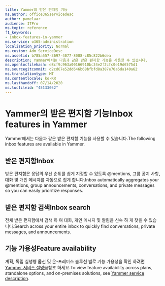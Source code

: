 ```yaml
---
title: Yammer의 받은 편지함 기능
ms.author: office365servicedesc
author: pamelaar
audience: ITPro
ms.topic: reference
f1_keywords:
- inbox-features-in-yammer
ms.service: o365-administration
localization_priority: Normal
ms.custom: Adm_ServiceDesc
ms.assetid: b785a557-3697-4077-8008-c85c822b6dea
description: Yammer에서는 다음과 같은 받은 편지함 기능을 사용할 수 있습니다.
ms.openlocfilehash: e8cf9c963a00166910bc34e2f2cfc0e19d6575d1
ms.sourcegitcommit: d2cd67e52dd646b68bfbfd8a387e70a6da140a62
ms.translationtype: MT
ms.contentlocale: ko-KR
ms.lasthandoff: 07/14/2020
ms.locfileid: "45133052"
---
```

# <a name="inbox-features-in-yammer"></a><span data-ttu-id="67100-103">Yammer의 받은 편지함 기능</span><span class="sxs-lookup"><span data-stu-id="67100-103">Inbox features in Yammer</span></span>

<span data-ttu-id="67100-104">Yammer에서는 다음과 같은 받은 편지함 기능을 사용할 수 있습니다.</span><span class="sxs-lookup"><span data-stu-id="67100-104">The following inbox features are available in Yammer.</span></span>
  
## <a name="inbox"></a><span data-ttu-id="67100-105">받은 편지함</span><span class="sxs-lookup"><span data-stu-id="67100-105">Inbox</span></span>

<span data-ttu-id="67100-106">받은 편지함은 응답의 우선 순위를 쉽게 지정할 수 있도록 @mentions, 그룹 공지 사항, 대화 및 개인 메시지를 자동으로 집계 합니다.</span><span class="sxs-lookup"><span data-stu-id="67100-106">Inbox automatically aggregates your @mentions, group announcements, conversations, and private messages so you can easily prioritize responses.</span></span>
  
## <a name="inbox-search"></a><span data-ttu-id="67100-107">받은 편지함 검색</span><span class="sxs-lookup"><span data-stu-id="67100-107">Inbox search</span></span>

<span data-ttu-id="67100-108">전체 받은 편지함에서 검색 하 여 대화, 개인 메시지 및 알림을 신속 하 게 찾을 수 있습니다.</span><span class="sxs-lookup"><span data-stu-id="67100-108">Search across your entire inbox to quickly find conversations, private messages, and announcements.</span></span>
  
## <a name="feature-availability"></a><span data-ttu-id="67100-109">기능 가용성</span><span class="sxs-lookup"><span data-stu-id="67100-109">Feature availability</span></span>

<span data-ttu-id="67100-110">계획, 독립 실행형 옵션 및 온-프레미스 솔루션 별로 기능 가용성을 확인 하려면 [Yammer 서비스 설명을](yammer-service-description.md)참조 하세요.</span><span class="sxs-lookup"><span data-stu-id="67100-110">To view feature availability across plans, standalone options, and on-premises solutions, see [Yammer service description](yammer-service-description.md).</span></span>
  

